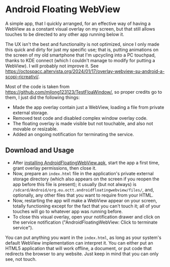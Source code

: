 # Android Floating WebView

A simple app, that I quickly arranged, for an effective way of having a WebView as a constant visual overlay on my screen, but that still allows touches to be directed to any other app running below it.

The UX isn't the best and functionality is not optimized, since I only made this quick and dirty for just my specific use; that is, putting animations on the screen of my old smartphone that I'm upcycling into a PC touchpad, thanks to KDE connect (which I couldn't manage to modify for putting a WebView). I will probably not improve it. See <https://octospacc.altervista.org/2024/01/17/overlay-webview-su-android-a-scopi-ricreativi/>.

Most of the code is taken from <https://github.com/mjlong123123/TestFloaWindow/>, so proper credits go to them, I just did the following things:

* Made the app overlay contain just a WebView, loading a file from private external storage.
* Removed test code and disabled complex window overlay code.
* The floating overlay is made visible but not touchable, and also not movable or resizable.
* Added an ongoing notification for terminating the service.

## Download and Usage

* After [installing AndroidFloatingWebView.apk](dist/AndroidFloatingWebView.apk), start the app a first time, grant overlay permissions, then close it.
* Now, prepare an `index.html` file in the application's private external storage directory (which also appears on the screen if you reopen the app before this file is present); it usually (but not always) is `/sdcard/Android/org.eu.octt.androidfloatingwebview/files/`, and, optionally, any other files that you want to require from your HTML.
* Now, restarting the app will make a WebView appear on your screen, totally functioning except for the fact that you can't touch it; all of your touches will go to whatever app was running before.
* To close this visual overlay, open your notification drawer and click on the service notification ("AndroidFloatingWebView: Click to terminate service").

You can put anything you want in the `index.html`, as long as your system's default WebView implementation can interpret it. You can either put an HTML5 application that will work offline, a document, or put code that redirects the browser to any website. Just keep in mind that you can only see, not touch.

